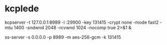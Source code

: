 # kcplede

kcpserver -t 127.0.0.1:8989 -l :29900 -key 131415 -crypt none -mode fast2 -mtu 1400 -sndwnd 2048 -rcvwnd 1024 -nocomp true 2>&1 &

ss-server -s 0.0.0.0 -p 8989 -m aes-256-gcm -k 131415 
